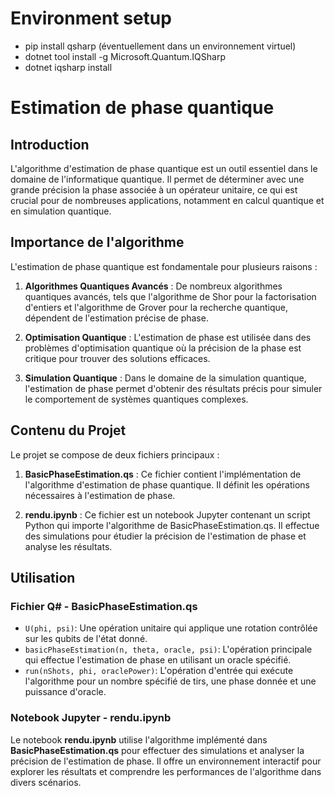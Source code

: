 # Environment setup

- pip install qsharp (éventuellement dans un environnement virtuel)
- dotnet tool install -g Microsoft.Quantum.IQSharp
- dotnet iqsharp install

# Estimation de phase quantique

## Introduction

L'algorithme d'estimation de phase quantique est un outil essentiel dans le domaine de l'informatique quantique. Il permet de déterminer avec une grande précision la phase associée à un opérateur unitaire, ce qui est crucial pour de nombreuses applications, notamment en calcul quantique et en simulation quantique.

## Importance de l'algorithme

L'estimation de phase quantique est fondamentale pour plusieurs raisons :

1. **Algorithmes Quantiques Avancés** : De nombreux algorithmes quantiques avancés, tels que l'algorithme de Shor pour la factorisation d'entiers et l'algorithme de Grover pour la recherche quantique, dépendent de l'estimation précise de phase.

2. **Optimisation Quantique** : L'estimation de phase est utilisée dans des problèmes d'optimisation quantique où la précision de la phase est critique pour trouver des solutions efficaces.

3. **Simulation Quantique** : Dans le domaine de la simulation quantique, l'estimation de phase permet d'obtenir des résultats précis pour simuler le comportement de systèmes quantiques complexes.

## Contenu du Projet

Le projet se compose de deux fichiers principaux :

1. **BasicPhaseEstimation.qs** : Ce fichier contient l'implémentation de l'algorithme d'estimation de phase quantique. Il définit les opérations nécessaires à l'estimation de phase.

2. **rendu.ipynb** : Ce fichier est un notebook Jupyter contenant un script Python qui importe l'algorithme de BasicPhaseEstimation.qs. Il effectue des simulations pour étudier la précision de l'estimation de phase et analyse les résultats.

## Utilisation

### Fichier Q# - BasicPhaseEstimation.qs

- `U(phi, psi)`: Une opération unitaire qui applique une rotation contrôlée sur les qubits de l'état donné.
- `basicPhaseEstimation(n, theta, oracle, psi)`: L'opération principale qui effectue l'estimation de phase en utilisant un oracle spécifié.
- `run(nShots, phi, oraclePower)`: L'opération d'entrée qui exécute l'algorithme pour un nombre spécifié de tirs, une phase donnée et une puissance d'oracle.

### Notebook Jupyter - rendu.ipynb

Le notebook **rendu.ipynb** utilise l'algorithme implémenté dans **BasicPhaseEstimation.qs** pour effectuer des simulations et analyser la précision de l'estimation de phase. Il offre un environnement interactif pour explorer les résultats et comprendre les performances de l'algorithme dans divers scénarios.


